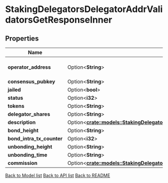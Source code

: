 # StakingDelegatorsDelegatorAddrValidatorsGetResponseInner

## Properties

Name | Type | Description | Notes
------------ | ------------- | ------------- | -------------
**operator_address** | Option<**String**> | bech32 encoded address | [optional]
**consensus_pubkey** | Option<**String**> |  | [optional]
**jailed** | Option<**bool**> |  | [optional]
**status** | Option<**i32**> |  | [optional]
**tokens** | Option<**String**> |  | [optional]
**delegator_shares** | Option<**String**> |  | [optional]
**description** | Option<[**crate::models::StakingDelegatorsDelegatorAddrValidatorsGetResponseInnerDescription**](_staking_delegators__delegatorAddr__validators_get_response_inner_description.md)> |  | [optional]
**bond_height** | Option<**String**> |  | [optional]
**bond_intra_tx_counter** | Option<**i32**> |  | [optional]
**unbonding_height** | Option<**String**> |  | [optional]
**unbonding_time** | Option<**String**> |  | [optional]
**commission** | Option<[**crate::models::StakingDelegatorsDelegatorAddrValidatorsGetResponseInnerCommission**](_staking_delegators__delegatorAddr__validators_get_response_inner_commission.md)> |  | [optional]

[Back to Model list](../README.md#documentation-for-models) [Back to API list](../README.md#documentation-for-api-endpoints) [Back to README](../README.md)


